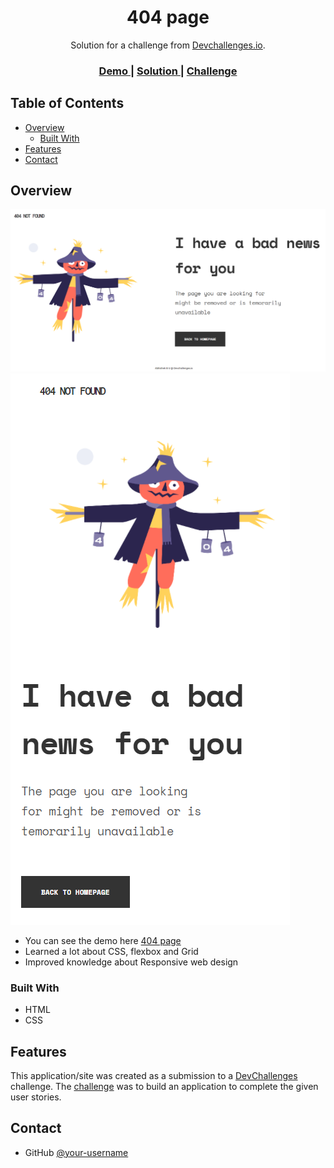 <!-- Please update value in the {}  -->

<h1 align="center">404 page</h1>

<div align="center">
   Solution for a challenge from  <a href="http://devchallenges.io" target="_blank">Devchallenges.io</a>.
</div>

<div align="center">
  <h3>
    <a href="https://focused-morse-e77707.netlify.app">
      Demo
    </a>
    <span> | </span>
    <a href="https://devchallenges.io/solutions/ViLyaDV5hKaXISMpdh9p">
      Solution
    </a>
    <span> | </span>
    <a href="https://devchallenges.io/challenges/wBunSb7FPrIepJZAg0sY">
      Challenge
    </a>
  </h3>
</div>

<!-- TABLE OF CONTENTS -->

## Table of Contents

- [Overview](#overview)
  - [Built With](#built-with)
- [Features](#features)
- [Contact](#contact)

<!-- OVERVIEW -->

## Overview

![screenshot](https://github.com/abhishekbu/404_page/blob/master/images/screenshot.png)
![screenshot](https://github.com/abhishekbu/404_page/blob/master/images/screenshot_mobile.png)


- You can see the demo here <a href="https://focused-morse-e77707.netlify.app/">404 page</a>
- Learned a lot about CSS, flexbox and Grid
- Improved knowledge about Responsive web design

### Built With

<!-- This section should list any major frameworks that you built your project using. Here are a few examples.-->

- HTML
- CSS

## Features

<!-- List the features of your application or follow the template. Don't share the figma file here :) -->

This application/site was created as a submission to a [DevChallenges](https://devchallenges.io/challenges) challenge. The [challenge](https://devchallenges.io/challenges/wBunSb7FPrIepJZAg0sY) was to build an application to complete the given user stories.


## Contact

- GitHub [@your-username](https://github.com/abhishekbu)
